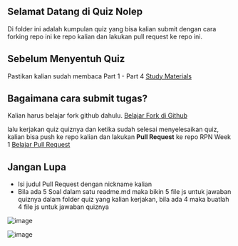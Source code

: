 ## Selamat Datang di Quiz Nolep

Di folder ini adalah kumpulan quiz yang bisa kalian submit dengan cara forking repo ini ke repo kalian dan lakukan pull request ke repo ini.

## Sebelum Menyentuh Quiz

Pastikan kalian sudah membaca Part 1 - Part 4
[Study Materials](../study-materials/README.md)

## Bagaimana cara submit tugas?

Kalian harus belajar fork github dahulu.
[Belajar Fork di Github](https://youtu.be/8rry2ncZmfg?si=v3yyZTZJ9QXAk-hf)

lalu kerjakan quiz quiznya dan ketika sudah selesai menyelesaikan quiz, kalian bisa push ke repo kalian dan lakukan **Pull Request** ke repo RPN Week 1
[Belajar Pull Request](https://youtu.be/jRLGobWwA3Y?si=ps3k145jDERnmqkL)

## Jangan Lupa

- Isi judul Pull Request dengan nickname kalian
- Bila ada 5 Soal dalam satu readme.md maka bikin 5 file js untuk jawaban quiznya dalam folder quiz yang kalian kerjakan, bila ada 4 maka buatlah 4 file js untuk jawaban quiznya

![image](https://github.com/user-attachments/assets/a228abfc-f40d-4f79-82d5-428a9da2df74)

![image](https://github.com/user-attachments/assets/1bf490a2-566f-4407-b2fa-e157b742082b)

